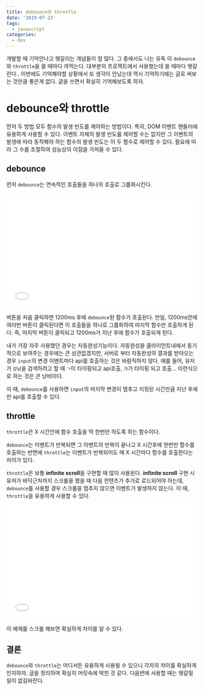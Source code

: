 ```yaml
---
title: debounce와 throttle
date: '2019-07-23'
tags:
  - javascript
categories:
  - dev
---
```


개발할 때 기억안나고 헷갈리는 개념들이 참 많다. 그 중에서도 나는 유독 이 `debounce`와 `throttle`을 쓸 때마다 까먹는다. 대부분의 프로젝트에서 사용했는데 쓸 때마다 헷갈린다.. 이번에도 기억해야할 상황에서 또 생각이 안났는데 역시 기억하기에는 글로 써보는 것만큼 좋은게 없다. 글을 쓰면서 확실히 기억해보도록 하자.

# debounce와 throttle
먼저 두 방법 모두 함수의 발생 빈도를 제어하는 방법이다. 특히, DOM 이벤트 핸들러에 유용하게 사용할 수 있다. 이벤트 자체의 발생 빈도를 제어할 수는 없지만 그 이벤트의 발생에 따라 동작해야 하는 함수의 발생 빈도는 이 두 함수로 제어할 수 있다. 필요에 따라 그 수를 조절하여 성능상의 이점을 가져올 수 있다.

## debounce
먼저 `debounce`는 연속적인 호출들을 하나의 호출로 그룹화시킨다. 

<iframe width="100%" height="300" src="//jsfiddle.net/godsenal/eur2azv9/embedded/" allowfullscreen="allowfullscreen" allowpaymentrequest frameborder="0"></iframe>

버튼을 처음 클릭하면 1200ms 후에 `debounce`된 함수가 호출된다. 만일, 1200ms안에 여러번 버튼이 클릭된다면 이 호출들을 하나로 그룹화하여 마지막 함수만 호출하게 된다. 즉, 마지막 버튼이 클릭되고 1200ms가 지난 후에 함수가 호출되게 된다.

내가 가장 자주 사용했던 경우는 자동완성기능이다. 자동완성을 클라이언트내에서 동기적으로 보여주는 경우에는 큰 상관없겠지만, 서버로 부터 자동완성의 결과를 받아오는 경우 `input`의 변경 이벤트마다 api를 호출하는 것은 바람직하지 않다. 예를 들어, 유저가 `강남`을 검색하려고 할 때 `ㄱ`이 타이핑되고 api호출, `가`가 타이핑 되고 호출... 이런식으로 하는 것은 큰 낭비이다.

이 때, `debounce`를 사용하면 `input`의 마지막 변경이 멈추고 지정된 시간만큼 지난 후에만 api를 호출할 수 있다.

## throttle
`throttle`은 X 시간안에 함수 호출을 딱 한번만 하도록 하는 함수이다. 

`debounce`는 이벤트가 반복되면 그 이벤트의 반복이 끝나고 X 시간후에 한번만 함수를 호출하는 반면에 `throttle`는 이벤트가 반복되어도 매 X 시간마다 함수를 호출한다는 차이가 있다.

`throttle`은 보통 **infinite scroll**을 구현할 때 많이 사용된다. **infinite scroll** 구현 시 유저가 바닥근처까지 스크롤을 했을 때 다음 컨텐츠가 추가로 로드되어야 하는데, `debounce`를 사용할 경우 스크롤을 멈추지 않으면 이벤트가 발생하지 않는다. 이 때, `throttle`을 유용하게 사용할 수 있다.

<iframe width="100%" height="300" src="//jsfiddle.net/godsenal/8j35zgL4/20/embedded/" allowfullscreen="allowfullscreen" allowpaymentrequest frameborder="0"></iframe>

이 예제를 스크롤 해보면 확실하게 차이를 알 수 있다.

## 결론

`debounce`와 `throttle`는 어디서든 유용하게 사용될 수 있으니 각자의 차이를 확실하게 인지하자. 글을 정리하며 확실히 머릿속에 박힌 것 같다. 다음번에 사용할 때는 헷갈릴 일이 없길바란다.
